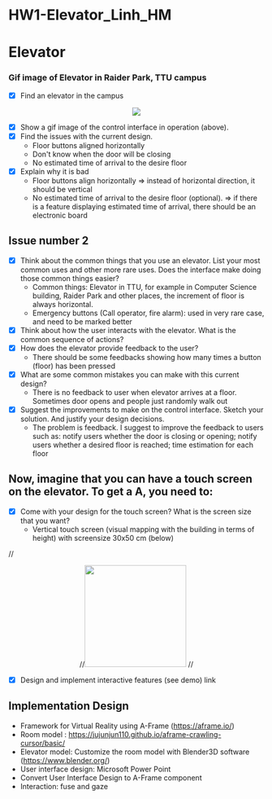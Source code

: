 # HW1-Elevator_Linh_HM

# Elevator

### Gif image of Elevator in Raider Park, TTU campus
- [x] Find an elevator in the campus
<p align="center">
<img src="https://github.com/LinhHoManh/HW1-Elevator_Linh_HM/blob/master/Linh_Raider-Park.gif">
</p>

- [x] Show a gif image of the control interface in operation (above).
- [x] Find the issues with the current design.
    + Floor buttons aligned horizontally
    + Don't know when the door will be closing
    + No estimated time of arrival to the desire floor
- [x] Explain why it is bad
    + Floor buttons align horizontally => instead of horizontal direction, it should be vertical
    + No estimated time of arrival to the desire floor (optional). => if there is a feature displaying estimated time of arrival, there should be an electronic board

## Issue number 2
- [x] Think about the common things that you use an elevator. List your most common uses and other more rare uses. Does the interface make doing those common things easier?
    + Common things: Elevator in TTU, for example in Computer Science building, Raider Park and other places, the increment of floor is always horizontal. 
    + Emergency buttons (Call operator, fire alarm): used in very rare case, and need to be marked better
- [x] Think about how the user interacts with the elevator. What is the common sequence of actions?
- [x] How does the elevator provide feedback to the user?
    + There should be some feedbacks showing how many times a button (floor) has been pressed
- [x] What are some common mistakes you can make with this current design?
    + There is no feedback to user when elevator arrives at a floor. Sometimes door opens and people just randomly walk out
- [x] Suggest the improvements to make on the control interface. Sketch your solution. And justify your design decisions.
    + The problem is feedback. I suggest to improve the feedback to users such as: notify users whether the door is closing or opening; notify users whether a desired floor is reached; time estimation for each floor

## Now, imagine that you can have a touch screen on the elevator. To get a A, you need to:
- [x] Come with your design for the touch screen? What is the screen size that you want?
   + Vertical touch screen (visual mapping with the building in terms of height) with screensize 30x50 cm (below)
    
//<p align="center">
//<img src="https://github.com/Alex-Nguyen/Elevator/blob/master/controlPanel.png" width="200px">
//</p>

- [x] Design and implement interactive features (see demo) link
  


## Implementation Design

- Framework for Virtual Reality using A-Frame (https://aframe.io/)
- Room model : https://jujunjun110.github.io/aframe-crawling-cursor/basic/
- Elevator model: Customize the room model with Blender3D software (https://www.blender.org/)
- User interface design: Microsoft Power Point
- Convert User Interface Design to A-Frame component
- Interaction: fuse and gaze
